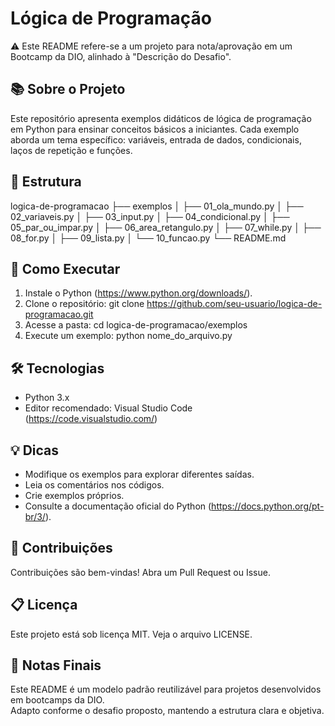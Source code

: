 # Lógica de Programação

⚠️ Este README refere-se a um projeto para nota/aprovação em um Bootcamp da DIO, alinhado à "Descrição do Desafio".

## 📚 Sobre o Projeto

Este repositório apresenta exemplos didáticos de lógica de programação em Python para ensinar conceitos básicos a iniciantes. Cada exemplo aborda um tema específico: variáveis, entrada de dados, condicionais, laços de repetição e funções.

## 📂 Estrutura

logica-de-programacao
├── exemplos
│   ├── 01_ola_mundo.py
│   ├── 02_variaveis.py
│   ├── 03_input.py
│   ├── 04_condicional.py
│   ├── 05_par_ou_impar.py
│   ├── 06_area_retangulo.py
│   ├── 07_while.py
│   ├── 08_for.py
│   ├── 09_lista.py
│   └── 10_funcao.py
└── README.md

## 🚀 Como Executar

1. Instale o Python (https://www.python.org/downloads/).
2. Clone o repositório:
   git clone https://github.com/seu-usuario/logica-de-programacao.git
3. Acesse a pasta:
   cd logica-de-programacao/exemplos
4. Execute um exemplo:
   python nome_do_arquivo.py

## 🛠️ Tecnologias

- Python 3.x
- Editor recomendado: Visual Studio Code (https://code.visualstudio.com/)

## 💡 Dicas

- Modifique os exemplos para explorar diferentes saídas.
- Leia os comentários nos códigos.
- Crie exemplos próprios.
- Consulte a documentação oficial do Python (https://docs.python.org/pt-br/3/).

## 🤝 Contribuições

Contribuições são bem-vindas! Abra um Pull Request ou Issue.

## 📋 Licença

Este projeto está sob licença MIT. Veja o arquivo LICENSE.


## 🧾 Notas Finais

Este README é um modelo padrão reutilizável para projetos desenvolvidos em bootcamps da DIO.  
Adapto conforme o desafio proposto, mantendo a estrutura clara e objetiva.
